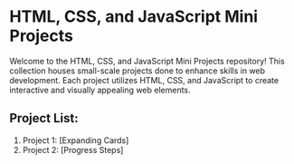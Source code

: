 # HTML, CSS, and JavaScript Mini Projects

Welcome to the HTML, CSS, and JavaScript Mini Projects repository! This collection houses small-scale projects done to enhance skills in web development. Each project utilizes HTML, CSS, and JavaScript to create interactive and visually appealing web elements.

## Project List:

1. Project 1: [Expanding Cards]
2. Project 2: [Progress Steps]
